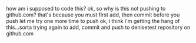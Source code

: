 how am i supposed to code this?
ok, so why is this not pushing to github.com?
  that's because you must first add, then commit before you push
let me try one more time to push
ok, i think i'm getting the hang of this...sorta
trying again to add, commit and push to denisetest repository on github.com 
